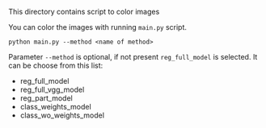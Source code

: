 This directory contains script to color images

You can color the images with running `main.py` script.

    python main.py --method <name of method>

Parameter `--method` is optional, if not present `reg_full_model` is selected.
It can be choose from this list:

* reg_full_model
* reg_full_vgg_model
* reg_part_model
* class_weights_model
* class_wo_weights_model
